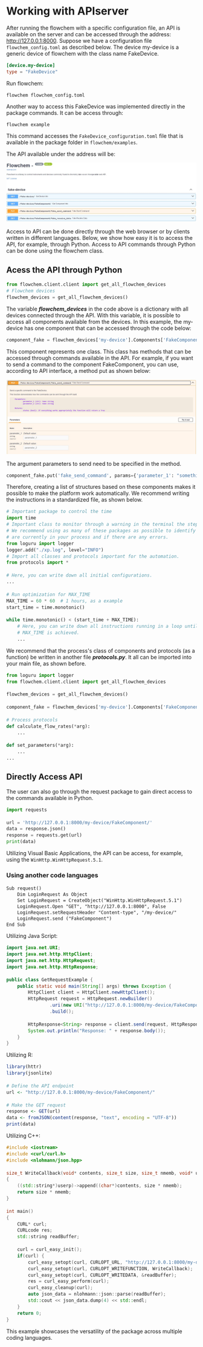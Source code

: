 # Working with APIserver

After running the flowchem with a specific configuration file, an API is available on the server and can be accessed 
through the address: http://127.0.0.1:8000. Suppose we have a configuration file `flowchem_config.toml` as 
described below. The device my-device is a generic device of flowchem with the class name FakeDevice.

```toml
[device.my-device]
type = "FakeDevice"
```

Run flowchem:
```shell
flowchem flowchem_config.toml
```

Another way to access this FakeDevice was implemented directly in the package commands. It can be access through:

```shell
flowchem example
```

This command accesses the `FakeDevice_configuration.toml` file that is available in the package folder in 
`flowchem/examples`.


The API available under the address will be:

![](FakeDeviceAPI.JPG)

Access to API can be done directly through the web browser or by clients written in different languages. Below, we 
show how easy it is to access the API, for example, through Python. Access to API commands through Python can be done
using the flowchem class.

## Acess the API through Python

```python
from flowchem.client.client import get_all_flowchem_devices
# Flowchem devices
flowchem_devices = get_all_flowchem_devices()
```
The variable ***flowchem_devices*** in the code above is a dictionary with all devices connected through the API. With 
this variable, it is possible to access all components available from the devices. In this example, the my-device
has one component that can be accessed through the code below:

```python
component_fake = flowchem_devices['my-device'].Components['FakeComponent']
```

This component represents one class. This class has methods that can be accessed through commands available 
in the API. For example, if you want to send a command to the component FakeComponent, you can use, according to API 
interface, a method put as shown below:

![](FakeComponent.JPG)

The argument parameters to send need to be specified in the method.

```python
component_fake.put('fake_send_command', params={'parameter_1': "something", 'parameter_2': 'something'})
```

Therefore, creating a list of structures based on these components makes it possible to make the platform work 
automatically. We recommend writing the instructions in a standardized file, as shown below.

```python
# Important package to control the time
import time    
# Important class to monitor through a warning in the terminal the steps of the process.
# We recommend using as many of these packages as possible to identify which steps 
# are currently in your process and if there are any errors.
from loguru import logger
logger.add("./xp.log", level="INFO")
# Import all classes and protocols important for the automation.
from protocols import *

# Here, you can write down all initial configurations. 
...

# Run optimization for MAX_TIME
MAX_TIME = 60 * 60  # 1 hours, as a example
start_time = time.monotonic()

while time.monotonic() < (start_time + MAX_TIME):
    # Here, you can write down all instructions running in a loop until the 
    # MAX_TIME is achieved.
    ...
````

We recommend that the process's class of components and protocols (as a function) be written in another file 
***protocols.py***. It all can be imported into your main file, as shown before.

```python
from loguru import logger
from flowchem.client.client import get_all_flowchem_devices

flowchem_devices = get_all_flowchem_devices()

component_fake = flowchem_devices['my-device'].Components['FakeComponent']

# Process protocols
def calculate_flow_rates(*arg):
    ...

def set_parameters(*arg):
    ...
...
```

## Directly Access API

The user can also go through the request package to gain direct access to the commands available in Python.

```python
import requests

url = 'http://127.0.0.1:8000/my-device/FakeComponent/'
data = response.json()
response = requests.get(url)
print(data)
```

Utilizing Visual Basic Applications, the API can be access, for example, using the ``WinHttp.WinHttpRequest.5.1``.

### Using another code languages

```VBA
Sub request()
    Dim LoginRequest As Object
    Set LoginRequest = CreateObject("WinHttp.WinHttpRequest.5.1")
    LoginRequest.Open "GET", "http://127.0.0.1:8000", False
    LoginRequest.setRequestHeader "Content-type", "/my-device/"
    LoginRequest.send ("FakeComponent")
End Sub
```

Utilizing Java Script:

```java
import java.net.URI;
import java.net.http.HttpClient;
import java.net.http.HttpRequest;
import java.net.http.HttpResponse;

public class GetRequestExample {
    public static void main(String[] args) throws Exception {
        HttpClient client = HttpClient.newHttpClient();
        HttpRequest request = HttpRequest.newBuilder()
                .uri(new URI("http://127.0.0.1:8000/my-device/FakeComponent/"))
                .build();

        HttpResponse<String> response = client.send(request, HttpResponse.BodyHandlers.ofString());
        System.out.println("Response: " + response.body());
    }
}
```

Utilizing R:

```R
library(httr)
library(jsonlite)

# Define the API endpoint
url <- "http://127.0.0.1:8000/my-device/FakeComponent/"

# Make the GET request
response <- GET(url)
data <- fromJSON(content(response, "text", encoding = "UTF-8"))
print(data)
```

Utilizing C++:

```cpp
#include <iostream>
#include <curl/curl.h>
#include <nlohmann/json.hpp>

size_t WriteCallback(void* contents, size_t size, size_t nmemb, void* userp)
{
    ((std::string*)userp)->append((char*)contents, size * nmemb);
    return size * nmemb;
}

int main()
{
    CURL* curl;
    CURLcode res;
    std::string readBuffer;

    curl = curl_easy_init();
    if(curl) {
        curl_easy_setopt(curl, CURLOPT_URL, "http://127.0.0.1:8000/my-device/FakeComponent/");
        curl_easy_setopt(curl, CURLOPT_WRITEFUNCTION, WriteCallback);
        curl_easy_setopt(curl, CURLOPT_WRITEDATA, &readBuffer);
        res = curl_easy_perform(curl);
        curl_easy_cleanup(curl);
        auto json_data = nlohmann::json::parse(readBuffer);
        std::cout << json_data.dump(4) << std::endl;
    }
    return 0;
}
```

This example showcases the versatility of the package across multiple coding languages.

